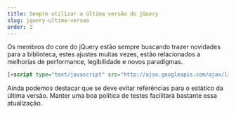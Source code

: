 ```yaml
---
title: Sempre utilizar a última versão do jQuery
slug: jquery-ultima-versao
order: 2
---
```


Os membros do core do jQuery estão sempre buscando trazer novidades para a biblioteca, estes ajustes muitas vezes, estão relacionados a melhorias de performance, legibilidade e novos paradigmas.
                                                                                                                                                                                                                                                                                                                                                                                                                                                                                                                                                                                                                                                                                                                                                                                                                                                                                                                                                                                                                                                                                                                                                                                                                                                        
```html
[<script type="text/javascript" src="http://ajax.googleapis.com/ajax/libs/jquery/1/jquery.js](<script type="text/javascript" src="http://ajax.googleapis.com/ajax/libs/jquery/1/jquery.js"></script>)
```

Ainda podemos destacar que se deve evitar referências para o estático da última versão. Manter uma boa política de testes facilitará bastante essa atualização.